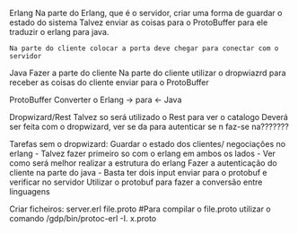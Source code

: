 Erlang
	Na parte do Erlang, que é o servidor, criar uma forma de guardar o estado do sistema
	Talvez enviar as coisas para o ProtoBuffer para ele traduzir o erlang para java.

	Na parte do cliente colocar a porta deve chegar para conectar com o servidor

Java
	Fazer a parte do cliente
	Na parte do cliente utilizar o dropwiazrd para receber as coisas do cliente enviar para o ProtoBuffer

ProtoBuffer
	Converter o Erlang -> para <- Java

Dropwizard/Rest
	Talvez so será utilizado o Rest para ver o catalogo
	Deverá ser feita com o dropwizard, ver se da para autenticar se n faz-se na???????

Tarefas sem o dropwizard:
	Guardar o estado dos clientes/ negociações no erlang
		- Talvez fazer primeiro so com o erlang em ambos os lados
		- Ver como será melhor realizar a estrutura do erlang
	Fazer a autenticação do cliente na parte do java
		- Basta ter dois input enviar para o protobuf e verificar no servidor
	Utilizar o protobuf para fazer a conversão entre linguagens


Criar ficheiros:
	server.erl
	file.proto
	#Para compilar o file.proto utilizar o comando /gdp/bin/protoc-erl -I. x.proto